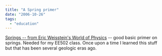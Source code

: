 ```yaml
---
title: "A Spring primer"
date: "2006-10-26"
tags: 
  - "education"
---
```


[Springs -- from Eric Weisstein's World of Physics](http://scienceworld.wolfram.com/physics/topics/Springs.html "Springs -- from Eric Weisstein's World of Physics") -- good basic primer on springs. Needed for my EE502 class. Once upon a time I learned this stuff but that has been several geologic eras ago.
